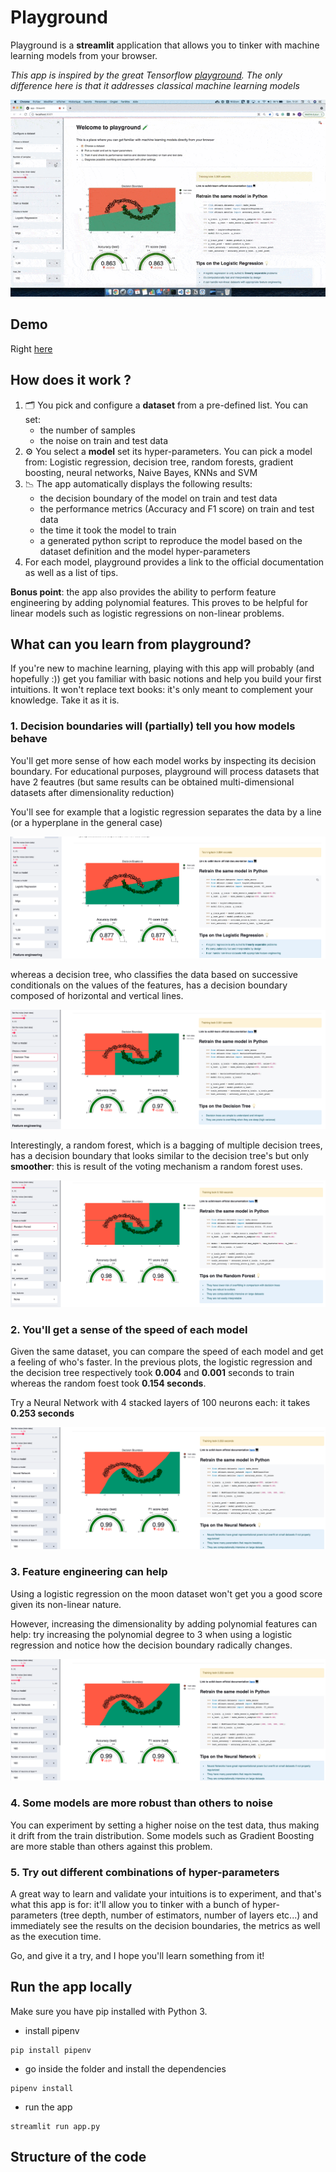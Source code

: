 # Playground

Playground is a **streamlit** application that allows you to tinker with machine learning models from your browser.

_This app is inspired by the great Tensorflow [playground](https://playground.tensorflow.org/). The only difference here is that it addresses classical machine learning models_

![](./images/demo.gif)

## Demo

Right [here](https://playground-ml.herokuapp.com/)

## How does it work ?

1. 🗂️ You pick and configure a **dataset** from a pre-defined list. You can set:
   - the number of samples
   - the noise on train and test data
2. ⚙️ You select a **model** set its hyper-parameters. You can pick a model from: Logistic regression, decision tree, random forests, gradient boosting, neural networks, Naive Bayes, KNNs and SVM
3. 📉 The app automatically displays the following results:
   - the decision boundary of the model on train and test data
   - the performance metrics (Accuracy and F1 score) on train and test data
   - the time it took the model to train
   - a generated python script to reproduce the model based on the dataset definition and the model hyper-parameters
4. For each model, playground provides a link to the official documentation as well as a list of tips.

**Bonus point**: the app also provides the ability to perform feature engineering by adding polynomial features. This proves to be helpful for linear models such as logistic regressions on non-linear problems.

## What can you learn from playground?

If you're new to machine learning, playing with this app will probably (and hopefully :)) get you familiar with basic notions and help you build your first intuitions. It won't replace text books: it's only meant to complement your knowledge. Take it as it is.

### 1. Decision boundaries will (partially) tell you how models behave

You'll get more sense of how each model works by inspecting its decision boundary. For educational purposes, playground will process datasets that have 2 feautres (but same results can be obtained multi-dimensional datasets after dimensionality reduction)

You'll see for example that a logistic regression separates the data by a line (or a hyperplane in the general case)

![](./images/logistic_regression.png)

whereas a decision tree, who classifies the data based on successive conditionals on the values of the features, has a decision boundary composed of horizontal and vertical lines.

![](./images/decision_tree.png)

Interestingly, a random forest, which is a bagging of multiple decision trees, has a decision boundary that looks similar to the decision tree's but only **smoother**: this is result of the voting mechanism a random forest uses.

![](./images/random_forest.png)

### 2. You'll get a sense of the speed of each model

Given the same dataset, you can compare the speed of each model and get a feeling of who's faster. In the previous plots, the logistic regression and the decision tree respectively took **0.004** and **0.001** seconds to train whereas the random foest took **0.154 seconds**.

Try a Neural Network with 4 stacked layers of 100 neurons each: it takes **0.253 seconds**

![](./images/neural_network.png)

### 3. Feature engineering can help

Using a logistic regression on the moon dataset won't get you a good score given its non-linear nature.

However, increasing the dimensionality by adding polynomial features can help: try increasing the polynomial degree to 3 when using a logistic regression and notice how the decision boundary radically changes.

![](./images/neural_network.png)

### 4. Some models are more robust than others to noise

You can experiment by setting a higher noise on the test data, thus making it drift from the train distribution. Some models such as Gradient Boosting are more stable than others against this problem.

### 5. Try out different combinations of hyper-parameters

A great way to learn and validate your intuitions is to experiment, and that's what this app is for: it'll allow you to tinker with a bunch of hyper-parameters (tree depth, number of estimators, number of layers etc...) and immediately see the results on the decision boundaries, the metrics as well as the execution time.

Go, and give it a try, and I hope you'll learn something from it!

## Run the app locally

Make sure you have pip installed with Python 3.

- install pipenv

```shell
pip install pipenv
```

- go inside the folder and install the dependencies

```shell
pipenv install
```

- run the app

```shell
streamlit run app.py
```

## Structure of the code
